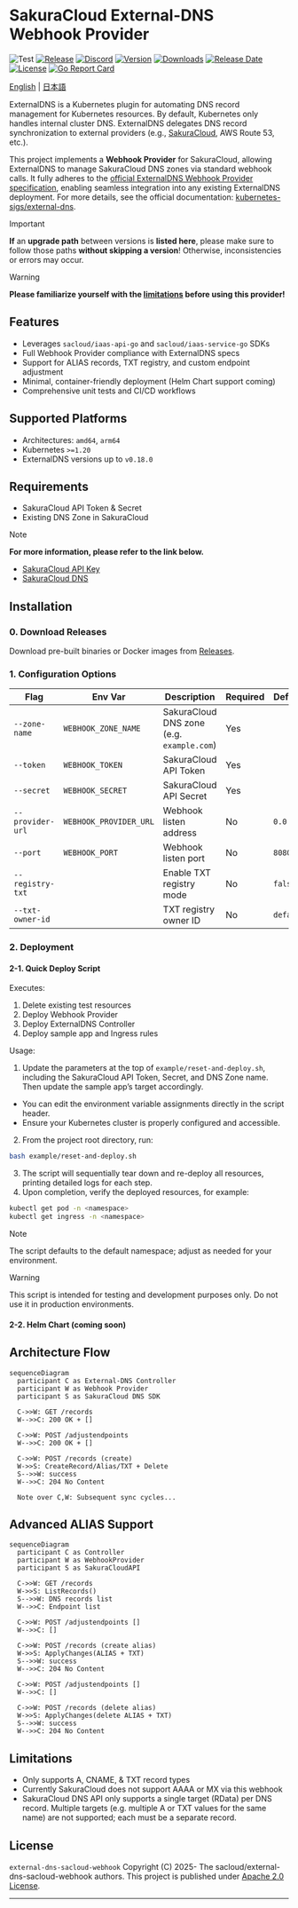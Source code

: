 # SakuraCloud External-DNS Webhook Provider

![Test](https://github.com/sacloud/external-dns-sacloud-webhook/workflows/Tests/badge.svg)
[![Release](https://github.com/sacloud/external-dns-sacloud-webhook/actions/workflows/release.yml/badge.svg)](https://github.com/sacloud/external-dns-sacloud-webhook/actions/workflows/release.yml)
[![Discord](https://img.shields.io/badge/Discord-SAKURA%20Users-blue)](https://discord.gg/yUEDN8hbMf)
[![Version](https://img.shields.io/github/v/tag/sacloud/external-dns-sacloud-webhook)](https://github.com/sacloud/external-dns-sacloud-webhook/releases/latest)
[![Downloads](https://img.shields.io/github/downloads/sacloud/external-dns-sacloud-webhook/total)](https://github.com/sacloud/external-dns-sacloud-webhook/releases)
[![Release Date](https://img.shields.io/github/release-date/sacloud/external-dns-sacloud-webhook?style=badge)](https://github.com/sacloud/external-dns-sacloud-webhook/releases)
[![License](https://img.shields.io/github/license/sacloud/external-dns-sacloud-webhook.svg)](https://github.com/sacloud/external-dns-sacloud-webhook/blob/main/LICENSE)
[![Go Report Card](https://goreportcard.com/badge/github.com/sacloud/external-dns-sacloud-webhook)](https://goreportcard.com/report/github.com/sacloud/external-dns-sacloud-webhook)

<p align="left">
  <a href="README.md">English</a> |
  <a href="README.ja.md">日本語</a>
</p>

ExternalDNS is a Kubernetes plugin for automating DNS record management for Kubernetes resources. By default, Kubernetes only handles internal cluster DNS. ExternalDNS delegates DNS record synchronization to external providers (e.g., [SakuraCloud](https://cloud.sakura.ad.jp/), AWS Route 53, etc.).

This project implements a **Webhook Provider** for SakuraCloud, allowing ExternalDNS to manage SakuraCloud DNS zones via standard webhook calls. It fully adheres to the [official ExternalDNS Webhook Provider specification](https://kubernetes-sigs.github.io/external-dns/v0.14.2/tutorials/webhook-provider), enabling seamless integration into any existing ExternalDNS deployment. For more details, see the official documentation: [kubernetes-sigs/external-dns](https://github.com/kubernetes-sigs/external-dns?tab=readme-ov-file#readme).

> [!IMPORTANT]
> **If** an **upgrade path** between versions is **listed here**, please make sure to follow those paths **without skipping a version**! Otherwise, inconsistencies or errors may occur.

> [!WARNING]
> **Please familiarize yourself with the [limitations](#limitations) before using this provider!**

## Features

* Leverages `sacloud/iaas-api-go` and `sacloud/iaas-service-go` SDKs
* Full Webhook Provider compliance with ExternalDNS specs
* Support for ALIAS records, TXT registry, and custom endpoint adjustment
* Minimal, container-friendly deployment (Helm Chart support coming)
* Comprehensive unit tests and CI/CD workflows

## Supported Platforms

* Architectures: `amd64`, `arm64`
* Kubernetes `>=1.20`
* ExternalDNS versions up to `v0.18.0`

## Requirements

* SakuraCloud API Token & Secret
* Existing DNS Zone in SakuraCloud
> [!NOTE]
> **For more information, please refer to the link below.**
> - [SakuraCloud API Key](https://manual.sakura.ad.jp/cloud/api/apikey.html#apikey)
> - [SakuraCloud DNS](https://manual.sakura.ad.jp/cloud/appliance/dns/index.html)

## Installation

### 0. Download Releases

Download pre-built binaries or Docker images from [Releases](https://github.com/sacloud/external-dns-sacloud-webhook/releases).

### 1. Configuration Options

| Flag             | Env Var                | Description                               | Required | Default   |
| ---------------- | ---------------------- | ----------------------------------------- | -------- | --------- |
| `--zone-name`    | `WEBHOOK_ZONE_NAME`    | SakuraCloud DNS zone (e.g. `example.com`) | Yes      |           |
| `--token`        | `WEBHOOK_TOKEN`        | SakuraCloud API Token                     | Yes      |           |
| `--secret`       | `WEBHOOK_SECRET`       | SakuraCloud API Secret                    | Yes      |           |
| `--provider-url` | `WEBHOOK_PROVIDER_URL` | Webhook listen address                    | No       | `0.0.0.0` |
| `--port`         | `WEBHOOK_PORT`         | Webhook listen port                       | No       | `8080`    |
| `--registry-txt` |                        | Enable TXT registry mode                  | No       | `false`   |
| `--txt-owner-id` |                        | TXT registry owner ID                     | No       | `default` |

### 2. Deployment

#### 2-1. Quick Deploy Script

Executes:

1. Delete existing test resources
2. Deploy Webhook Provider
3. Deploy ExternalDNS Controller
4. Deploy sample app and Ingress rules

Usage:
1.	Update the parameters at the top of `example/reset-and-deploy.sh`, including the SakuraCloud API Token, Secret, and DNS Zone name.
Then update the sample app’s target accordingly.
-	You can edit the environment variable assignments directly in the script header.
-	Ensure your Kubernetes cluster is properly configured and accessible.
2.	From the project root directory, run:

```bash
bash example/reset-and-deploy.sh
```

3.	The script will sequentially tear down and re-deploy all resources, printing detailed logs for each step.
4.	Upon completion, verify the deployed resources, for example:

```bash
kubectl get pod -n <namespace>
kubectl get ingress -n <namespace>
```

> [!NOTE]
> The script defaults to the default namespace; adjust as needed for your environment.

> [!WARNING]
> This script is intended for testing and development purposes only. Do not use it in production environments.

#### 2-2. Helm Chart (coming soon)

## Architecture Flow

```mermaid
sequenceDiagram
  participant C as External-DNS Controller
  participant W as Webhook Provider
  participant S as SakuraCloud DNS SDK

  C->>W: GET /records
  W-->>C: 200 OK + []

  C->>W: POST /adjustendpoints
  W-->>C: 200 OK + []

  C->>W: POST /records (create)
  W->>S: CreateRecord/Alias/TXT + Delete
  S-->>W: success
  W-->>C: 204 No Content

  Note over C,W: Subsequent sync cycles...
```

## Advanced ALIAS Support

```mermaid
sequenceDiagram
  participant C as Controller
  participant W as WebhookProvider
  participant S as SakuraCloudAPI

  C->>W: GET /records
  W->>S: ListRecords()
  S-->>W: DNS records list
  W-->>C: Endpoint list

  C->>W: POST /adjustendpoints []
  W-->>C: []

  C->>W: POST /records (create alias)
  W->>S: ApplyChanges(ALIAS + TXT)
  S-->>W: success
  W-->>C: 204 No Content

  C->>W: POST /adjustendpoints []
  W-->>C: []

  C->>W: POST /records (delete alias)
  W->>S: ApplyChanges(delete ALIAS + TXT)
  S-->>W: success
  W-->>C: 204 No Content
```

## Limitations

- Only supports A, CNAME, & TXT record types
- Currently SakuraCloud does not support AAAA or MX via this webhook
- SakuraCloud DNS API only supports a single target (RData) per DNS record. Multiple targets (e.g. multiple A or TXT values for the same name) are not supported; each must be a separate record.

## License

`external-dns-sacloud-webhook` Copyright (C) 2025- The sacloud/external-dns-sacloud-webhook authors.
This project is published under [Apache 2.0 License](LICENSE).

---
